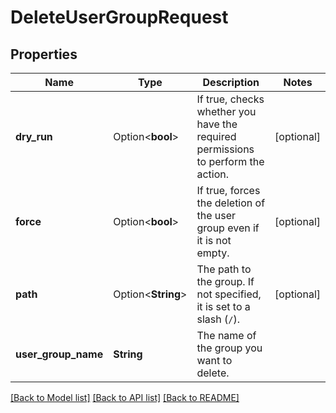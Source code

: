 # DeleteUserGroupRequest

## Properties

Name | Type | Description | Notes
------------ | ------------- | ------------- | -------------
**dry_run** | Option<**bool**> | If true, checks whether you have the required permissions to perform the action. | [optional]
**force** | Option<**bool**> | If true, forces the deletion of the user group even if it is not empty. | [optional]
**path** | Option<**String**> | The path to the group. If not specified, it is set to a slash (`/`). | [optional]
**user_group_name** | **String** | The name of the group you want to delete. | 

[[Back to Model list]](../README.md#documentation-for-models) [[Back to API list]](../README.md#documentation-for-api-endpoints) [[Back to README]](../README.md)


